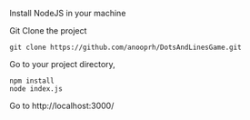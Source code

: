 Install NodeJS in your machine

Git Clone the project

    git clone https://github.com/anooprh/DotsAndLinesGame.git

Go to your project directory, 

    npm install 
    node index.js   
    
Go to http://localhost:3000/